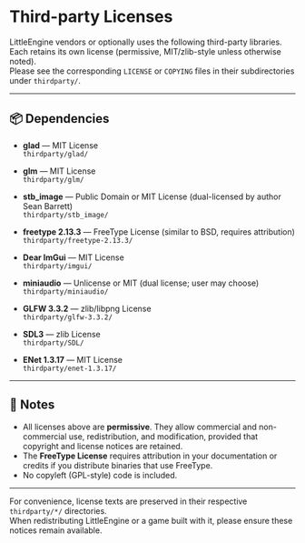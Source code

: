 # Third-party Licenses

LittleEngine vendors or optionally uses the following third-party libraries.  
Each retains its own license (permissive, MIT/zlib-style unless otherwise noted).  
Please see the corresponding `LICENSE` or `COPYING` files in their subdirectories under `thirdparty/`.

---

## 📦 Dependencies

- **glad** — MIT License  
  `thirdparty/glad/`

- **glm** — MIT License  
  `thirdparty/glm/`

- **stb_image** — Public Domain or MIT License (dual-licensed by author Sean Barrett)  
  `thirdparty/stb_image/`

- **freetype 2.13.3** — FreeType License (similar to BSD, requires attribution)  
  `thirdparty/freetype-2.13.3/`

- **Dear ImGui** — MIT License  
  `thirdparty/imgui/`

- **miniaudio** — Unlicense or MIT (dual license; user may choose)  
  `thirdparty/miniaudio/`

- **GLFW 3.3.2** — zlib/libpng License  
  `thirdparty/glfw-3.3.2/`

- **SDL3** — zlib License  
  `thirdparty/SDL/`

- **ENet 1.3.17** — MIT License  
  `thirdparty/enet-1.3.17/`

---

## 📑 Notes

- All licenses above are **permissive**. They allow commercial and non-commercial use, redistribution, and modification, provided that copyright and license notices are retained.  
- The **FreeType License** requires attribution in your documentation or credits if you distribute binaries that use FreeType.  
- No copyleft (GPL-style) code is included.

---

For convenience, license texts are preserved in their respective `thirdparty/*/` directories.  
When redistributing LittleEngine or a game built with it, please ensure these notices remain available.

